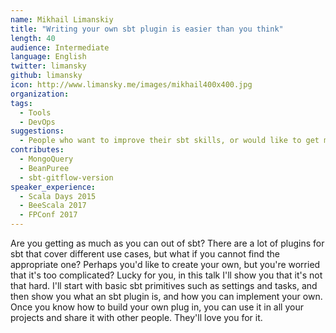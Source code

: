 ```yaml
---
name: Mikhail Limanskiy
title: "Writing your own sbt plugin is easier than you think"
length: 40
audience: Intermediate
language: English
twitter: limansky
github: limansky
icon: http://www.limansky.me/images/mikhail400x400.jpg
organization: 
tags:
  - Tools
  - DevOps
suggestions:
  - People who want to improve their sbt skills, or would like to get more automation in sbt builds.
contributes:
  - MongoQuery
  - BeanPuree
  - sbt-gitflow-version
speaker_experience:
  - Scala Days 2015
  - BeeScala 2017
  - FPConf 2017
---
```

Are you getting as much as you can out of sbt? There are a lot of plugins for sbt that cover different use cases, but what if you cannot find the appropriate one? Perhaps you'd like to create your own, but you're worried that it's too complicated?
Lucky for you, in this talk I'll show you that it's not that hard. I'll start with basic sbt primitives such as settings and tasks, and then show you what an sbt plugin is, and how you can implement your own.
Once you know how to build your own plug in, you can use it in all your projects and share it with other people. They'll love you for it.
